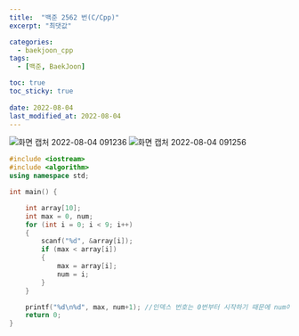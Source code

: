 ```yaml
---
title:  "백준 2562 번(C/Cpp)"
excerpt: "최댓값"

categories:
  - baekjoon_cpp
tags:
  - [백준, BaekJoon]

toc: true
toc_sticky: true
 
date: 2022-08-04
last_modified_at: 2022-08-04
---
```


![화면 캡처 2022-08-04 091236](https://user-images.githubusercontent.com/106606698/182736352-634b7f6d-efc8-456d-876e-e4b9fbeab511.png)
![화면 캡처 2022-08-04 091256](https://user-images.githubusercontent.com/106606698/182736357-cee2f33a-e344-4fc4-ae7a-2e4f8fd78837.png)
 
```c++
#include <iostream>
#include <algorithm>
using namespace std;

int main() {

	int array[10];
	int max = 0, num;
	for (int i = 0; i < 9; i++)
	{
		scanf("%d", &array[i]);
		if (max < array[i])
		{
			max = array[i];
			num = i;
		}
	}

	printf("%d\n%d", max, num+1); //인덱스 번호는 0번부터 시작하기 때문에 num에 1을 더하고 출력해야 한다.
	return 0;
}
```  